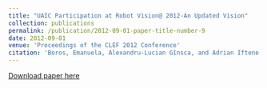```yaml
---
title: "UAIC Participation at Robot Vision@ 2012-An Updated Vision"
collection: publications
permalink: /publication/2012-09-01-paper-title-number-9
date: 2012-09-01
venue: 'Proceedings of the CLEF 2012 Conference'
citation: 'Boros, Emanuela, Alexandru-Lucian Gînsca, and Adrian Iftene. "UAIC Participation at [Robot Vision@](https://www.imageclef.org/2012/robot) 2012-An Updated Vision." Proceedings of the CLEF 2012 Conference, 17-20 September 2012, Rome, Italy.'
---
```


[Download paper here](http://citeseerx.ist.psu.edu/viewdoc/download?doi=10.1.1.364.1326&rep=rep1&type=pdf)



